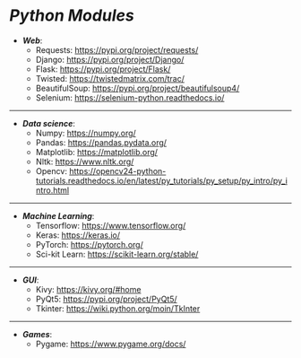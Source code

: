 _Python Modules_
==

- **_Web_**:  
    + Requests: https://pypi.org/project/requests/  
    + Django: https://pypi.org/project/Django/  
    + Flask: https://pypi.org/project/Flask/  
    + Twisted: https://twistedmatrix.com/trac/  
    + BeautifulSoup: https://pypi.org/project/beautifulsoup4/  
    + Selenium: https://selenium-python.readthedocs.io/  

---
- **_Data science_**:  
    + Numpy: https://numpy.org/  
    + Pandas: https://pandas.pydata.org/  
    + Matplotlib: https://matplotlib.org/  
    + Nltk: https://www.nltk.org/  
    + Opencv: https://opencv24-python-tutorials.readthedocs.io/en/latest/py_tutorials/py_setup/py_intro/py_intro.html
---
- **_Machine Learning_**:  
    + Tensorflow: https://www.tensorflow.org/  
    + Keras: https://keras.io/  
    + PyTorch: https://pytorch.org/  
    + Sci-kit Learn: https://scikit-learn.org/stable/  

---
- **_GUI_**:  
    + Kivy: https://kivy.org/#home  
    + PyQt5: https://pypi.org/project/PyQt5/  
    + Tkinter: https://wiki.python.org/moin/TkInter  
---
- **_Games_**:  
    + Pygame: https://www.pygame.org/docs/  